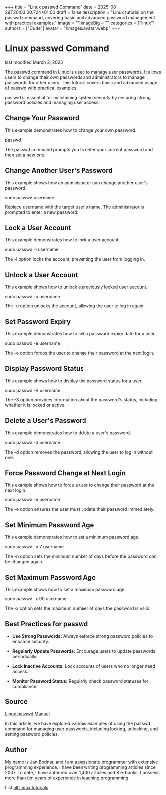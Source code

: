 +++
title = "Linux passwd Command"
date = 2025-08-29T20:03:30.724+01:00
draft = false
description = "Linux tutorial on the passwd command, covering basic and advanced password management with practical examples."
image = ""
imageBig = ""
categories = ["linux"]
authors = ["Cude"]
avatar = "/images/avatar.webp"
+++

# Linux passwd Command

last modified March 3, 2025

The passwd command in Linux is used to manage user passwords. It allows users to change their own passwords and administrators to manage passwords for other users. This tutorial covers basic and advanced usage of passwd with practical examples.

passwd is essential for maintaining system security by ensuring strong password policies and managing user access.

## Change Your Password

This example demonstrates how to change your own password.

passwd

The passwd command prompts you to enter your current password and then set a new one.

## Change Another User's Password

This example shows how an administrator can change another user's password.

sudo passwd username

Replace username with the target user's name. The administrator is prompted to enter a new password.

## Lock a User Account

This example demonstrates how to lock a user account.

sudo passwd -l username

The -l option locks the account, preventing the user from logging in.

## Unlock a User Account

This example shows how to unlock a previously locked user account.

sudo passwd -u username

The -u option unlocks the account, allowing the user to log in again.

## Set Password Expiry

This example demonstrates how to set a password expiry date for a user.

sudo passwd -e username

The -e option forces the user to change their password at the next login.

## Display Password Status

This example shows how to display the password status for a user.

sudo passwd -S username

The -S option provides information about the password's status, including whether it is locked or active.

## Delete a User's Password

This example demonstrates how to delete a user's password.

sudo passwd -d username

The -d option removes the password, allowing the user to log in without one.

## Force Password Change at Next Login

This example shows how to force a user to change their password at the next login.

sudo passwd -e username

The -e option ensures the user must update their password immediately.

## Set Minimum Password Age

This example demonstrates how to set a minimum password age.

sudo passwd -n 7 username

The -n option sets the minimum number of days before the password can be changed again.

## Set Maximum Password Age

This example shows how to set a maximum password age.

sudo passwd -x 90 username

The -x option sets the maximum number of days the password is valid.

## Best Practices for passwd

- **Use Strong Passwords:** Always enforce strong password policies to enhance security.

- **Regularly Update Passwords:** Encourage users to update passwords periodically.

- **Lock Inactive Accounts:** Lock accounts of users who no longer need access.

- **Monitor Password Status:** Regularly check password statuses for compliance.

## Source

[Linux passwd Manual](https://man7.org/linux/man-pages/man1/passwd.1.html)

In this article, we have explored various examples of using the passwd
command for managing user passwords, including locking, unlocking, and setting password policies.

## Author

My name is Jan Bodnar, and I am a passionate programmer with extensive
programming experience. I have been writing programming articles since 2007.
To date, I have authored over 1,400 articles and 8 e-books. I possess more
than ten years of experience in teaching programming.

List [all Linux tutorials](/all/#linux).